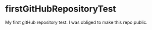 firstGitHubRepositoryTest
=========================

My first gitHub repository test.
I was obliged to make this repo public.
